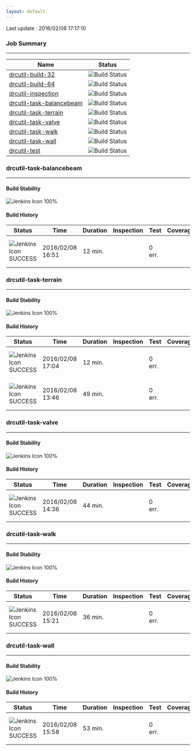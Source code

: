 ```yaml
---
layout: default
---
```


Last update : 2016/02/08 17:17:10

### Job Summary
___

|Name|Status|
|---|---|
|[drcutil-build-32](http://jenkinshrg.github.io#drcutil-build-32)|![Build Status](http://jenkinshrg.github.io/drcutil-build-32.svg)|
|[drcutil-build-64](http://jenkinshrg.github.io#drcutil-build-64)|![Build Status](http://jenkinshrg.github.io/drcutil-build-64.svg)|
|[drcutil-inspection](http://jenkinshrg.github.io#drcutil-inspection)|![Build Status](http://jenkinshrg.github.io/drcutil-inspection.svg)|
|[drcutil-task-balancebeam](http://jenkinshrg.github.io#drcutil-task-balancebeam)|![Build Status](http://jenkinshrg.github.io/drcutil-task-balancebeam.svg)|
|[drcutil-task-terrain](http://jenkinshrg.github.io#drcutil-task-terrain)|![Build Status](http://jenkinshrg.github.io/drcutil-task-terrain.svg)|
|[drcutil-task-valve](http://jenkinshrg.github.io#drcutil-task-valve)|![Build Status](http://jenkinshrg.github.io/drcutil-task-valve.svg)|
|[drcutil-task-walk](http://jenkinshrg.github.io#drcutil-task-walk)|![Build Status](http://jenkinshrg.github.io/drcutil-task-walk.svg)|
|[drcutil-task-wall](http://jenkinshrg.github.io#drcutil-task-wall)|![Build Status](http://jenkinshrg.github.io/drcutil-task-wall.svg)|
|[drcutil-test](http://jenkinshrg.github.io#drcutil-test)|![Build Status](http://jenkinshrg.github.io/drcutil-test.svg)|

### drcutil-task-balancebeam
___

#### Build Stability
![Jenkins Icon](http://jenkinshrg.github.io/images/48x48/health-80plus.png)
100%

#### Build History

|Status|Time|Duration|Inspection|Test|Coverage|Changes|Builds|Consoles/Images/Videos|Notes|
|------|----|--------|----------|----|--------|-------|------|----------------------|-----|
|![Jenkins Icon](http://jenkinshrg.github.io/images/24x24/blue.png)SUCCESS|2016/02/08 16:51|12 min.||0 err.|||||1790896KB used<br>1082840KB change<br>|

### drcutil-task-terrain
___

#### Build Stability
![Jenkins Icon](http://jenkinshrg.github.io/images/48x48/health-80plus.png)
100%

#### Build History

|Status|Time|Duration|Inspection|Test|Coverage|Changes|Builds|Consoles/Images/Videos|Notes|
|------|----|--------|----------|----|--------|-------|------|----------------------|-----|
|![Jenkins Icon](http://jenkinshrg.github.io/images/24x24/blue.png)SUCCESS|2016/02/08 17:04|12 min.||0 err.|||||1865520KB used<br>1154180KB change<br>|
|![Jenkins Icon](http://jenkinshrg.github.io/images/24x24/blue.png)SUCCESS|2016/02/08 13:46|49 min.||0 err.|||||1857404KB used<br>1147180KB change<br>|

### drcutil-task-valve
___

#### Build Stability
![Jenkins Icon](http://jenkinshrg.github.io/images/48x48/health-80plus.png)
100%

#### Build History

|Status|Time|Duration|Inspection|Test|Coverage|Changes|Builds|Consoles/Images/Videos|Notes|
|------|----|--------|----------|----|--------|-------|------|----------------------|-----|
|![Jenkins Icon](http://jenkinshrg.github.io/images/24x24/blue.png)SUCCESS|2016/02/08 14:36|44 min.||0 err.|||||1944060KB used<br>890112KB change<br>|

### drcutil-task-walk
___

#### Build Stability
![Jenkins Icon](http://jenkinshrg.github.io/images/48x48/health-80plus.png)
100%

#### Build History

|Status|Time|Duration|Inspection|Test|Coverage|Changes|Builds|Consoles/Images/Videos|Notes|
|------|----|--------|----------|----|--------|-------|------|----------------------|-----|
|![Jenkins Icon](http://jenkinshrg.github.io/images/24x24/blue.png)SUCCESS|2016/02/08 15:21|36 min.||0 err.|||||1241980KB used<br>556884KB change<br>|

### drcutil-task-wall
___

#### Build Stability
![Jenkins Icon](http://jenkinshrg.github.io/images/48x48/health-80plus.png)
100%

#### Build History

|Status|Time|Duration|Inspection|Test|Coverage|Changes|Builds|Consoles/Images/Videos|Notes|
|------|----|--------|----------|----|--------|-------|------|----------------------|-----|
|![Jenkins Icon](http://jenkinshrg.github.io/images/24x24/blue.png)SUCCESS|2016/02/08 15:58|53 min.||0 err.|||||2898956KB used<br>1994708KB change<br>|

